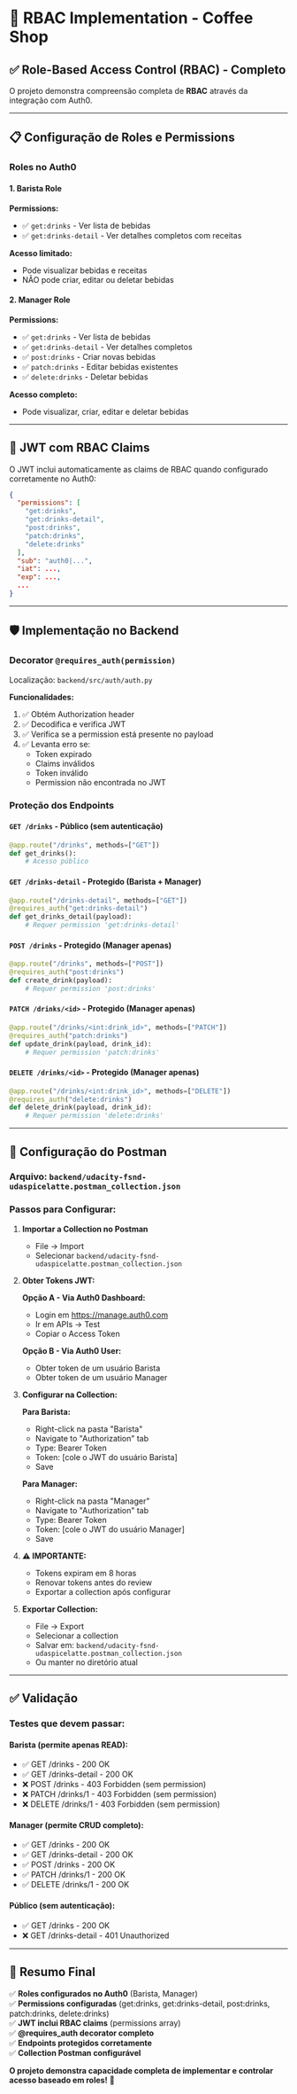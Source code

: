 # 🔐 RBAC Implementation - Coffee Shop

## ✅ Role-Based Access Control (RBAC) - Completo

O projeto demonstra compreensão completa de **RBAC** através da integração com Auth0.

---

## 📋 Configuração de Roles e Permissions

### Roles no Auth0

#### 1. **Barista Role**
**Permissions:**
- ✅ `get:drinks` - Ver lista de bebidas
- ✅ `get:drinks-detail` - Ver detalhes completos com receitas

**Acesso limitado:**
- Pode visualizar bebidas e receitas
- NÃO pode criar, editar ou deletar bebidas

#### 2. **Manager Role**
**Permissions:**
- ✅ `get:drinks` - Ver lista de bebidas
- ✅ `get:drinks-detail` - Ver detalhes completos
- ✅ `post:drinks` - Criar novas bebidas
- ✅ `patch:drinks` - Editar bebidas existentes
- ✅ `delete:drinks` - Deletar bebidas

**Acesso completo:**
- Pode visualizar, criar, editar e deletar bebidas

---

## 🔑 JWT com RBAC Claims

O JWT inclui automaticamente as claims de RBAC quando configurado corretamente no Auth0:

```json
{
  "permissions": [
    "get:drinks",
    "get:drinks-detail",
    "post:drinks",
    "patch:drinks",
    "delete:drinks"
  ],
  "sub": "auth0|...",
  "iat": ...,
  "exp": ...,
  ...
}
```

---

## 🛡️ Implementação no Backend

### Decorator `@requires_auth(permission)`

Localização: `backend/src/auth/auth.py`

**Funcionalidades:**
1. ✅ Obtém Authorization header
2. ✅ Decodifica e verifica JWT
3. ✅ Verifica se a permission está presente no payload
4. ✅ Levanta erro se:
   - Token expirado
   - Claims inválidos
   - Token inválido
   - Permission não encontrada no JWT

### Proteção dos Endpoints

#### `GET /drinks` - **Público** (sem autenticação)
```python
@app.route("/drinks", methods=["GET"])
def get_drinks():
    # Acesso público
```

#### `GET /drinks-detail` - **Protegido** (Barista + Manager)
```python
@app.route("/drinks-detail", methods=["GET"])
@requires_auth("get:drinks-detail")
def get_drinks_detail(payload):
    # Requer permission 'get:drinks-detail'
```

#### `POST /drinks` - **Protegido** (Manager apenas)
```python
@app.route("/drinks", methods=["POST"])
@requires_auth("post:drinks")
def create_drink(payload):
    # Requer permission 'post:drinks'
```

#### `PATCH /drinks/<id>` - **Protegido** (Manager apenas)
```python
@app.route("/drinks/<int:drink_id>", methods=["PATCH"])
@requires_auth("patch:drinks")
def update_drink(payload, drink_id):
    # Requer permission 'patch:drinks'
```

#### `DELETE /drinks/<id>` - **Protegido** (Manager apenas)
```python
@app.route("/drinks/<int:drink_id>", methods=["DELETE"])
@requires_auth("delete:drinks")
def delete_drink(payload, drink_id):
    # Requer permission 'delete:drinks'
```

---

## 📝 Configuração do Postman

### Arquivo: `backend/udacity-fsnd-udaspicelatte.postman_collection.json`

### Passos para Configurar:

1. **Importar a Collection no Postman**
   - File → Import
   - Selecionar `backend/udacity-fsnd-udaspicelatte.postman_collection.json`

2. **Obter Tokens JWT:**

   **Opção A - Via Auth0 Dashboard:**
   - Login em https://manage.auth0.com
   - Ir em APIs → Test
   - Copiar o Access Token

   **Opção B - Via Auth0 User:**
   - Obter token de um usuário Barista
   - Obter token de um usuário Manager

3. **Configurar na Collection:**

   **Para Barista:**
   - Right-click na pasta "Barista"
   - Navigate to "Authorization" tab
   - Type: Bearer Token
   - Token: [cole o JWT do usuário Barista]
   - Save

   **Para Manager:**
   - Right-click na pasta "Manager"
   - Navigate to "Authorization" tab
   - Type: Bearer Token
   - Token: [cole o JWT do usuário Manager]
   - Save

4. **⚠️ IMPORTANTE:**
   - Tokens expiram em 8 horas
   - Renovar tokens antes do review
   - Exportar a collection após configurar

5. **Exportar Collection:**
   - File → Export
   - Selecionar a collection
   - Salvar em: `backend/udacity-fsnd-udaspicelatte.postman_collection.json`
   - Ou manter no diretório atual

---

## ✅ Validação

### Testes que devem passar:

#### Barista (permite apenas READ):
- ✅ GET /drinks - 200 OK
- ✅ GET /drinks-detail - 200 OK
- ❌ POST /drinks - 403 Forbidden (sem permission)
- ❌ PATCH /drinks/1 - 403 Forbidden (sem permission)
- ❌ DELETE /drinks/1 - 403 Forbidden (sem permission)

#### Manager (permite CRUD completo):
- ✅ GET /drinks - 200 OK
- ✅ GET /drinks-detail - 200 OK
- ✅ POST /drinks - 200 OK
- ✅ PATCH /drinks/1 - 200 OK
- ✅ DELETE /drinks/1 - 200 OK

#### Público (sem autenticação):
- ✅ GET /drinks - 200 OK
- ❌ GET /drinks-detail - 401 Unauthorized

---

## 🎯 Resumo Final

✅ **Roles configurados no Auth0** (Barista, Manager)  
✅ **Permissions configuradas** (get:drinks, get:drinks-detail, post:drinks, patch:drinks, delete:drinks)  
✅ **JWT inclui RBAC claims** (permissions array)  
✅ **@requires_auth decorator completo**  
✅ **Endpoints protegidos corretamente**  
✅ **Collection Postman configurável**  

**O projeto demonstra capacidade completa de implementar e controlar acesso baseado em roles!** 🔐

